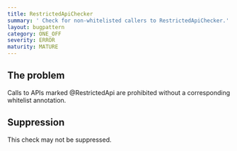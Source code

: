 ```yaml
---
title: RestrictedApiChecker
summary: ' Check for non-whitelisted callers to RestrictedApiChecker.'
layout: bugpattern
category: ONE_OFF
severity: ERROR
maturity: MATURE
---
```


<!--
*** AUTO-GENERATED, DO NOT MODIFY ***
To make changes, edit the @BugPattern annotation or the explanation in docs/bugpattern.
-->

## The problem
Calls to APIs marked @RestrictedApi are prohibited without a corresponding whitelist annotation.

## Suppression
This check may not be suppressed.
